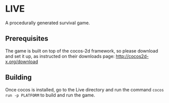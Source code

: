LIVE
====

A procedurally generated survival game.

## Prerequisites

The game is built on top of the cocos-2d framework, so please download and set it
up, as instructed on their downloads page: http://cocos2d-x.org/download

## Building

Once cocos is installed, go to the Live directory and run the command `cocos run -p PLATFORM`
to build and run the game.
